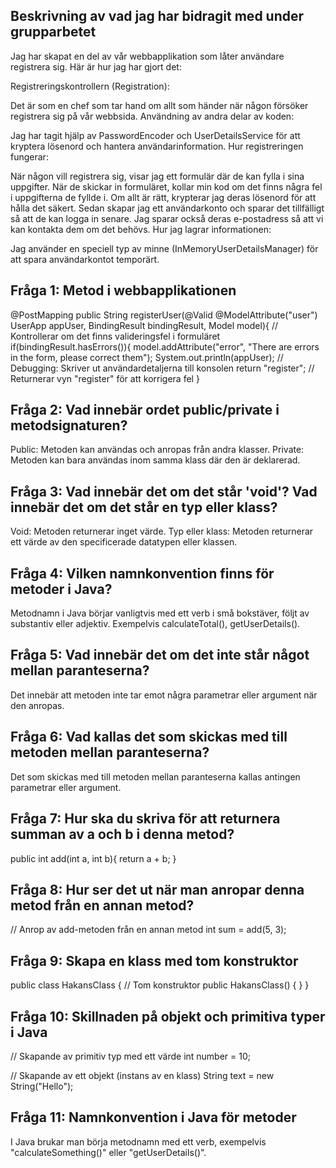 
## Beskrivning av vad jag har bidragit med under grupparbetet

Jag har skapat en del av vår webbapplikation som låter användare registrera sig. Här är hur jag har gjort det:

Registreringskontrollern (Registration):

Det är som en chef som tar hand om allt som händer när någon försöker registrera sig på vår webbsida.
Användning av andra delar av koden:

Jag har tagit hjälp av PasswordEncoder och UserDetailsService för att kryptera lösenord och hantera användarinformation.
Hur registreringen fungerar:

När någon vill registrera sig, visar jag ett formulär där de kan fylla i sina uppgifter.
När de skickar in formuläret, kollar min kod om det finns några fel i uppgifterna de fyllde i.
Om allt är rätt, krypterar jag deras lösenord för att hålla det säkert.
Sedan skapar jag ett användarkonto och sparar det tillfälligt så att de kan logga in senare.
Jag sparar också deras e-postadress så att vi kan kontakta dem om det behövs.
Hur jag lagrar informationen:

Jag använder en speciell typ av minne (InMemoryUserDetailsManager) för att spara användarkontot temporärt.

## Fråga 1: Metod i webbapplikationen

 @PostMapping
    public String registerUser(@Valid @ModelAttribute("user") UserApp appUser, BindingResult bindingResult, Model model){
        // Kontrollerar om det finns valideringsfel i formuläret
        if(bindingResult.hasErrors()){
            model.addAttribute("error", "There are errors in the form, please correct them");
            System.out.println(appUser); // Debugging: Skriver ut användardetaljerna till konsolen
            return "register"; // Returnerar vyn "register" för att korrigera fel
        }

## Fråga 2: Vad innebär ordet public/private i metodsignaturen?

Public: Metoden kan användas och anropas från andra klasser.
Private: Metoden kan bara användas inom samma klass där den är deklarerad.

## Fråga 3: Vad innebär det om det står 'void'? Vad innebär det om det står en typ eller klass?

Void: Metoden returnerar inget värde.
Typ eller klass: Metoden returnerar ett värde av den specificerade datatypen eller klassen.

## Fråga 4: Vilken namnkonvention finns för metoder i Java?

Metodnamn i Java börjar vanligtvis med ett verb i små bokstäver, följt av substantiv eller adjektiv. Exempelvis calculateTotal(), getUserDetails().

## Fråga 5: Vad innebär det om det inte står något mellan paranteserna?

Det innebär att metoden inte tar emot några parametrar eller argument när den anropas.

## Fråga 6: Vad kallas det som skickas med till metoden mellan paranteserna?

Det som skickas med till metoden mellan paranteserna kallas antingen parametrar eller argument.

## Fråga 7: Hur ska du skriva för att returnera summan av a och b i denna metod?

public int add(int a, int b){
    return a + b;
}

## Fråga 8: Hur ser det ut när man anropar denna metod från en annan metod?

// Anrop av add-metoden från en annan metod
int sum = add(5, 3);


## Fråga 9: Skapa en klass med tom konstruktor

public class HakansClass {
    // Tom konstruktor
    public HakansClass() {
    }
}


## Fråga 10: Skillnaden på objekt och primitiva typer i Java

// Skapande av primitiv typ med ett värde
int number = 10;

// Skapande av ett objekt (instans av en klass)
String text = new String("Hello");


## Fråga 11: Namnkonvention i Java för metoder
I Java brukar man börja metodnamn med ett verb, exempelvis "calculateSomething()" eller "getUserDetails()".

